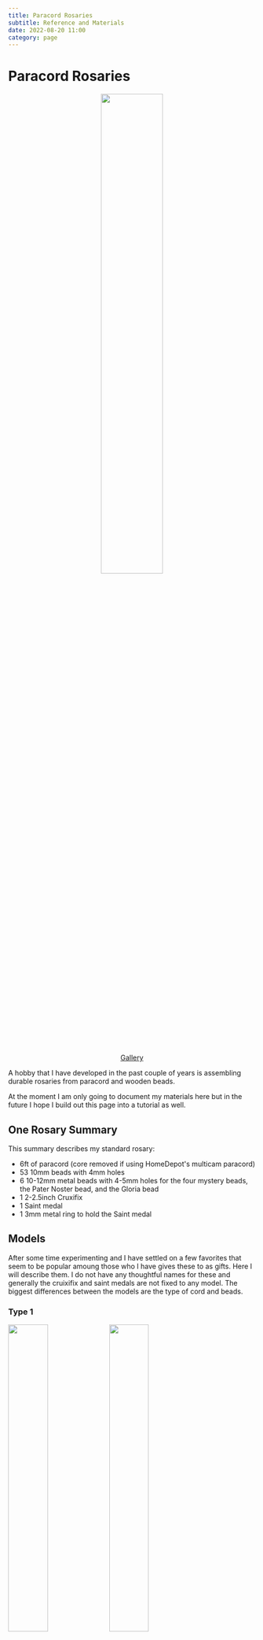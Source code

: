 ```yaml
---
title: Paracord Rosaries
subtitle: Reference and Materials
date: 2022-08-20 11:00
category: page
---
```


# Paracord Rosaries

<center><a href="/pages/rosary_gallery.html"><img src="/images/rosaries-20220820.jpg" width="50%" /></a></center>
<center><a href="/pages/rosary_gallery.html">Gallery</a></center>

A hobby that I have developed in the past couple of years is assembling durable rosaries from
paracord and wooden beads.

At the moment I am only going to document my materials here but in the future I hope I build out
this page into a tutorial as well. 

## One Rosary Summary

This summary describes my standard rosary:

  - 6ft of paracord (core removed if using HomeDepot's multicam paracord)
  - 53 10mm beads with 4mm holes
  - 6 10-12mm metal beads with 4-5mm holes for the four mystery beads, the Pater Noster bead, and the Gloria bead
  - 1 2-2.5inch Cruxifix
  - 1 Saint medal
  - 1 3mm metal ring to hold the Saint medal

## Models

After some time experimenting and I have settled on a few favorites that seem to be popular amoung those
who I have gives these to as gifts. Here I will describe them. I do not have any thoughtful names for these
and generally the cruixifix and saint medals are not fixed to any model. The biggest differences between 
the models are the type of cord and beads.

### Type 1

<img src="/images/Rosaries/IMG_0890-sm.jpg" width="40%" />
<img src="/images/Rosaries/IMG_0891-sm.jpg" width="40%" />

This type comes with multicam paracord and either light or dark coffee beads.

- Rosary cord: [Home Depot's EverBilt Multicam Rope - 75ft @ $6](https://www.homedepot.com/p/Everbilt-5-32-in-x-75-ft-Camouflage-Diamond-Braid-Polypropylene-Rope-with-Winder-72575/206094286)
- Ave beads: [10mmx9mm wooden beads - 900pcs @$10](https://www.amazon.com/gp/product/B09VPJSXZP/ref=ppx_yo_dt_b_asin_title_o03_s01?ie=UTF8&psc=1)
- Mystery beads: "Michael's metal beads"

### Type 2

<img src="/images/Rosaries/IMG_0892-sm.jpg" width="40%" />
<img src="/images/Rosaries/IMG_1005-sm.jpg" width="40%" />

This type of rosary has a smaller cord (1-2mm) and usually a little extra room between the beads with more naturally colored wooden beads.

- Rosary cord: Black or Brown "Micro" paracord, sometimes labelled "90 cord" instead of "550 cord" with sizes between 1.18mm and 2mm.
- Ave beads: [10mm natuarally dyed beads](https://www.amazon.com/gp/product/B08M6C2T9F/ref=ppx_yo_dt_b_asin_title_o07_s01?ie=UTF8&psc=1)
  - Sometimes, I'll darken them with black shoe polish and gloss them with wax
- Mystery beads: "Michael's metal beads" or [8mm Acrylic Beads](https://www.amazon.com/gp/product/B091V6PBTZ/ref=ppx_yo_dt_b_asin_title_o00_s00?ie=UTF8&psc=1)
  - Bead Caps: [7mm with 4mm hole spacer beads](https://www.amazon.com/gp/product/B07X4TMBMS/ref=ppx_yo_dt_b_asin_title_o02_s00?ie=UTF8&psc=1)

### Other Types

I have experimented with many other combinations but have not formally specified any mostly because
materials are not stable, expecially materals from Amazon.

You can look at the <a href="/pages/rosary_gallery.html">gallery</a> to see other rosaries.

// COLLAPSE - Some notes about materials...

## Notes

  - Paracord to rosary ratios
    - 200ft : 33
    - 100ft : 16
    - 65ft  : 12
    - 50ft  : 8
    - 25ft  : 4
  
  - Bead sets to rosary ratios
    - 2100 pcs : 39
    - 1200 pcs : 22
    - 1000 pcs : 18
    - 900  pcs : 16
    - 600  pcs : 11
    - 500  pcs : 9
    - 400  pcs : 7
    - 300  pcs : 5
    - 200  pcs : 3
    - 60   pcs : 1

# BOM

## Cruxifix

  - 3 psc 2inch Large Nail Cruxifix
    - [Amazon - $10](https://www.amazon.com/gp/product/B074XHKD9X/ref=ppx_yo_dt_b_asin_title_o06_s00?ie=UTF8&psc=1)
  
  - 5 pcs 2inch St. Benedict Cruxifix
    - [Amazon - $13](https://www.amazon.com/gp/product/B01DE6R1LC/ref=ppx_yo_dt_b_asin_title_o06_s02?ie=UTF8&psc=1)
    - Bought x2: 10 pcs
  
  - 10 pcs Pardon Indulgence Cruxifix
    - [Amazon - $28](https://www.amazon.com/gp/product/B07GX5SN85/ref=ppx_yo_dt_b_asin_title_o07_s00?ie=UTF8&psc=1)

  - 3 psc San Damiano Cruxifix
    - I can no longer find any of these on Amazon, you can see them in the <a href="/pages/rosary_gallery.html">gallery</a>.

## Saint Medals

  - 3 pcs 1 inch St. Mother Teresa Medal
    -[Amazon - $7](https://www.amazon.com/gp/product/B00WITG0B4/ref=ppx_yo_dt_b_asin_title_o06_s02?ie=UTF8&psc=1)
  
  - 10 pcs 1 inch Miraculous Medal
   - [Amazon - $11](https://www.amazon.com/gp/product/B09NZMJP58/ref=ppx_yo_dt_b_asin_title_o06_s01?ie=UTF8&psc=1)
   - Bought x2: 20 pcs

  - 10 pcs St. Benedict Medal
   - [Amazon - $15](https://www.amazon.com/Benedict-Medals-Metal-Saint-Pendant/dp/B01E5YOX0E?pd_rd_w=rYJbF&content-id=amzn1.sym.bc622850-a717-4d94-96c3-7cc183488298&pf_rd_p=bc622850-a717-4d94-96c3-7cc183488298&pf_rd_r=VXC8JNS9526FX1J2YJDJ&pd_rd_wg=pfsAY&pd_rd_r=ba9b1314-201a-459a-8283-d9c92c317b7a&pd_rd_i=B01E5YOX0E&psc=1&ref_=pd_bap_d_rp_19_i)

## Beads

  - 400 pcs metallic acrylic beads, 10mm 4.8mm hole; gray brown
    - [Amazon link - $16](https://www.amazon.com/gp/product/B091V6PBTZ/ref=ppx_yo_dt_b_asin_title_o00_s00?ie=UTF8&psc=1)
    - See them in use [here](/images/Rosaries/IMG_0887-sm.jpg)
  
  - 300 pcs metallic acrylic beads 12mm 5.7mm hole; gold, black, grey brown
    - [Amazon link - $13](https://www.amazon.com/gp/product/B08JMCHBKP/ref=ppx_yo_dt_b_asin_title_o00_s00?ie=UTF8&psc=1)
    - See them in use [here](/images/Rosaries/IMG_0893-sm.jpg)
  
  - 300 pcs metallic beads, 7mm 4mm hole
    - [Amazon - $13](https://www.amazon.com/gp/product/B07X4TMBMS/ref=ppx_yo_dt_b_asin_title_o02_s00?ie=UTF8&psc=1)
    - I used these as spacers
    - See them in use [here](/images/Rosaries/IMG_0893-sm.jpg), [here](/images/Rosaries/IMG_0887-sm.jpg), and [here](/images/Rosaries/IMG_0886-sm.jpg)
  
  - 500 pcs wood beads, 10mm dark coffee
    - [Amazon - $14](https://www.amazon.com/gp/product/B085TRJNR2/ref=ppx_yo_dt_b_asin_title_o03_s00?ie=UTF8&psc=1)
    - RETURNING &mdash; Hole is too small for camo rope, not nice enough looking for small rope
  
  - 900 pcs wood beads, 10mm brown
    - [Amazon - $10](https://www.amazon.com/gp/product/B09VPJSXZP/ref=ppx_yo_dt_b_asin_title_o03_s01?ie=UTF8&psc=1)
    - Bought x6: 5400
    - These are my go-to for the camo rope (Type 1). Not perfect but close. If only the light coffee was less orange. Also wish the hole was 1mm larger.
  
  - 300 pcs wood beads, 10mm 3mm hole brown
    - [Amazon - $8](https://www.amazon.com/gp/product/B08M6C2T9F/ref=ppx_yo_dt_b_asin_title_o04_s00?ie=UTF8&psc=1)
    - Bought x7: 2100
    - These are my dark go-to for the small rope.
  
  - 175 pcs wood beads, 10mm dark coffee
    - [Amazon - $9](https://www.amazon.com/gp/product/B07F92866R/ref=ppx_yo_dt_b_asin_title_o05_s01?ie=UTF8&psc=1)
    - Bought x5: 875
    - These are my light go-to for the small rope. Probably would look good stained in real coffee.
  
  - 200 pcs wood beads, 8x10mm coffee
    - [Amazon - $7](https://www.amazon.com/gp/product/B07C32P3M1/ref=ppx_yo_dt_b_asin_title_o08_s00?ie=UTF8&psc=1)
    - RETURNING &mdash; Too small, 2mm hole
  
  - 500 pcs wood beads, 8mm coffee
    - [Amazon - $12](https://www.amazon.com/gp/product/B085VH56NC/ref=ppx_yo_dt_b_asin_title_o08_s02?ie=UTF8&psc=1)
    - RETURNING &mdash; Obviously too small, 2mm hole
  
  - 500 pcs wood beads, 6mm coffee
    - [Amazon - $9](https://www.amazon.com/gp/product/B085TSJRKW/ref=ppx_yo_dt_b_asin_title_o08_s03?ie=UTF8&psc=1)
    - RETURNING &mdash; Obviously too small, 2mm hole
  
  - 60 pcs metal beads, 10mm 5mm hole
    - [Amazon - $9](https://www.amazon.com/gp/product/B08XWYLWRM/ref=ppx_yo_dt_b_asin_title_o08_s02?ie=UTF8&psc=1)
    - Different, keeping for non-standard uses
    - See them in use [here](/images/Rosaries/IMG_0886-sm.jpg)
  
  - 60 pcs steel beads, 9mm 5mm hold
    - [Amazon - $9](https://www.amazon.com/gp/product/B097Q3BCT2/ref=ppx_yo_dt_b_asin_title_o06_s01?ie=UTF8&psc=1)
    - Different, not really 5mm hole, but maybe useful for non-standard rosary
    - See them in use [here](/images/Rosaries/IMG_0886-sm.jpg)

## Cord

  - 75ft 550 multicam cord
    - <strike>Get the US made not the Chinese as it is far worse quality. I buy these in person to make sure they are good material</strike>
    - Home Depot near me only carries the Chinese version now. There are two kind the one on the winder and one that is
      only wound up. The one on the winder I link below, it seems pretty solid. The other feels like plastic.
    - [Home Depot - $6](https://www.homedepot.com/p/Everbilt-5-32-in-x-75-ft-Camouflage-Diamond-Braid-Polypropylene-Rope-with-Winder-72575/206094286)
    - See it in use [here](/images/Rosaries/IMG_0891-sm.jpg)
    - Old U.S. version [here](/images/Rosaries/IMG_0886-sm.jpg)
    - Old U.S. version [also here](/images/Rosaries/IMG_0885-sm.jpg)
  
  - 100ft 325 black cord
    - [Amazon - $12](https://www.amazon.com/gp/product/B09KP37TRR/ref=ppx_yo_dt_b_asin_title_o01_s00?ie=UTF8&psc=1)
    - Bought x2: 200ft
    - I have not yet evaluated these
  
## Pouch
  
  - 24 pcs 3.5x5 inch Jute Pouch
    - [Amazon - $10](https://www.amazon.com/gp/product/B0725VH3FH/ref=ppx_yo_dt_b_asin_title_o08_s02?ie=UTF8&psc=1)
    - Work well enough

// END COLLAPSE

